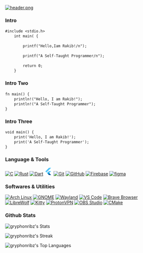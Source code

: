 [![header.png](https://i.postimg.cc/JzJRWr1v/header.png)](https://postimg.cc/689krN4f)


### Intro
```
#include <stdio.h>
    int main( {
        
        printf("Hello,Iam Rakib!/n");
        
        printf("A Self-Taught Programmer/n");
        
        return 0;
    }

```

### Intro Two
```
fn main() {
    println!("Hello, I am Rakib!");
    println!("A Self-Taught Programmer");
}

```

### Intro Three
```
void main() {
    print('Hello, I am Rakib!');
    print('A Self-Taught Programmer');
}

```
### Language & Tools
 <a href="https://www.w3schools.com/c/" target="_blank"><img alt="C" width="35px" src="https://upload.wikimedia.org/wikipedia/commons/thumb/1/19/C_Logo.png/640px-C_Logo.png" /></a>
    <a href="https://www.rust-lang.org/" target="_blank"><img alt="Rust" width="26px" src="https://upload.wikimedia.org/wikipedia/commons/d/d5/Rust_programming_language_black_logo.svg" /></a>
    <a href="https://dart.dev/" target="_blank"><img alt="Dart" width="26px" src="https://upload.wikimedia.org/wikipedia/commons/c/c6/Dart_logo.png" /></a>
    <a href="https://flutter.dev/" target="_blank"><img alt="Flutter" width="26px" src="https://raw.githubusercontent.com/github/explore/80688e429a7d4ef2fca1e82350fe8e3517d3494d/topics/flutter/flutter.png" /></a>
    <a href="https://git-scm.com/" target="_blank"><img alt="Git" width="26px" src="https://www.vectorlogo.zone/logos/git-scm/git-scm-icon.svg" /></a>
    <a href="https://github.com/" target="_blank"><img alt="GitHub" width="26px" src="https://upload.wikimedia.org/wikipedia/commons/thumb/c/c2/GitHub_Invertocat_Logo.svg/640px-GitHub_Invertocat_Logo.svg.png" /></a>
    <a href="https://firebase.google.com/" target="_blank"><img alt="Firebase" width="26px" src="https://www.vectorlogo.zone/logos/firebase/firebase-icon.svg" /></a>
    <a href="https://figma.com/" target="_blank"><img alt="figma" width="26px" src="https://upload.wikimedia.org/wikipedia/commons/3/33/Figma-logo.svg"></a>

### Softwares & Utilities

<a href="https://www.archlinux.org/" target="_blank"><img alt="Arch Linux" width="26px" src="https://upload.wikimedia.org/wikipedia/commons/thumb/1/13/Arch_Linux_%22Crystal%22_icon.svg/640px-Arch_Linux_%22Crystal%22_icon.svg.png" /></a>
 <a href="https://www.gnome.org/" target="_blank"><img alt="GNOME" width="26px" src="https://upload.wikimedia.org/wikipedia/commons/thumb/6/68/Gnomelogo.svg/640px-Gnomelogo.svg.png" /></a>
<a href="https://wayland.freedesktop.org/" target="_blank"><img alt="Wayland" width="26px" src="https://wayland.freedesktop.org/wayland.png" /></a>
<a href="https://code.visualstudio.com/" target="_blank"><img alt="VS Code" width="26px" src="https://upload.wikimedia.org/wikipedia/commons/9/9a/Visual_Studio_Code_1.35_icon.svg" /></a>
<a href="https://brave.com/" target="_blank"><img alt="Brave Browser" width="26px" src="https://upload.wikimedia.org/wikipedia/commons/thumb/9/9d/Brave_lion_icon.svg/640px-Brave_lion_icon.svg.png" /></a>
<a href="https://librewolf-community.gitlab.io/" target="_blank"><img alt="LibreWolf" width="30px" src="https://upload.wikimedia.org/wikipedia/commons/thumb/d/d0/LibreWolf_icon.svg/640px-LibreWolf_icon.svg.png" /></a>
<a href="https://sw.kovidgoyal.net/kitty/" target="_blank"><img alt="Kitty" width="30px" src="https://upload.wikimedia.org/wikipedia/commons/thumb/2/2f/Kitty%28Terminal-emulator%29.png/640px-Kitty%28Terminal-emulator%29.png" /></a>
<a href="https://protonvpn.com/" target="_blank"><img alt="ProtonVPN" width="120px" src="https://upload.wikimedia.org/wikipedia/commons/thumb/f/f4/Proton_VPN_Logo.svg/640px-Proton_VPN_Logo.svg.png" /></a>
<a href="https://obsproject.com/" target="_blank"><img alt="OBS Studio" width="26px" src="https://upload.wikimedia.org/wikipedia/commons/thumb/d/d3/OBS_Studio_Logo.svg/640px-OBS_Studio_Logo.svg.png" /></a>
<a href="https://cmake.org/" target="_blank"><img alt="CMake" width="26px" src="https://upload.wikimedia.org/wikipedia/commons/1/13/Cmake.svg" /></a>

### Github Stats
![gryphonribz's Stats](https://github-readme-stats.vercel.app/api?username=gryphonribz&theme=tokyonight&show_icons=true&hide_border=true&count_private=false)


![gryphonribz's Streak](https://github-readme-streak-stats.herokuapp.com/?user=gryphonribz&theme=tokyonight&hide_border=true)


![gryphonribz's Top Languages](https://github-readme-stats.vercel.app/api/top-langs/?username=gryphonribz&theme=tokyonight&show_icons=true&hide_border=true&layout=compact)

